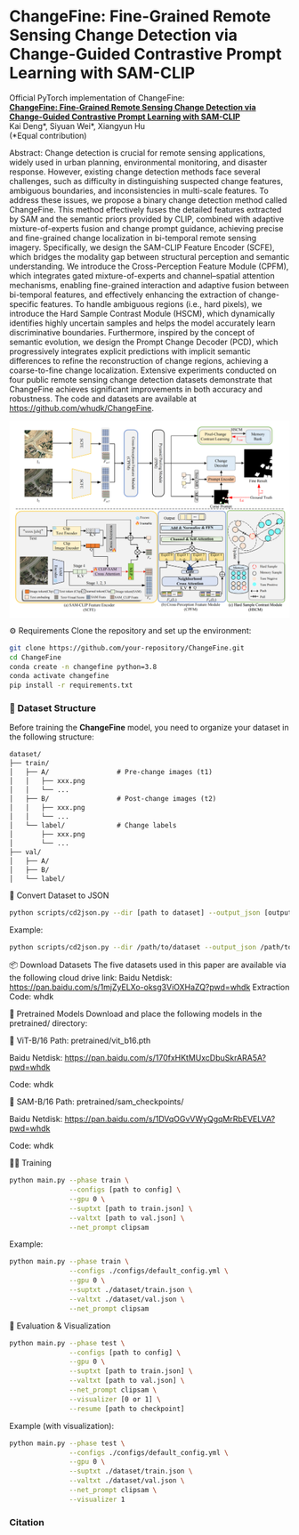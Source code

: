 # ChangeFine: Fine-Grained Remote Sensing Change Detection via Change-Guided Contrastive Prompt Learning with SAM-CLIP

Official PyTorch implementation of ChangeFine:<br>
**[ChangeFine: Fine-Grained Remote Sensing Change Detection via Change-Guided Contrastive Prompt Learning with SAM-CLIP]()**
<br>
Kai Deng*, Siyuan Wei*, Xiangyun Hu<br>
(*Equal contribution)<br>

Abstract: Change detection is crucial for remote sensing applications, widely used in urban planning, environmental monitoring, and disaster response. However, existing change detection methods face several challenges, such as difficulty in distinguishing suspected change features, ambiguous boundaries, and inconsistencies in multi-scale features.
To address these issues, we propose a binary change detection method called ChangeFine. This method effectively fuses the detailed features extracted by SAM and the semantic priors provided by CLIP, combined with adaptive mixture-of-experts fusion and change prompt guidance, achieving precise and fine-grained change localization in bi-temporal remote sensing imagery.
Specifically, we design the SAM-CLIP Feature Encoder (SCFE), which bridges the modality gap between structural perception and semantic understanding. We introduce the Cross-Perception Feature Module (CPFM), which integrates gated mixture-of-experts and channel–spatial attention mechanisms, enabling fine-grained interaction and adaptive fusion between bi-temporal features, and effectively enhancing the extraction of change-specific features. To handle ambiguous regions (i.e., hard pixels), we introduce the Hard Sample Contrast Module (HSCM), which dynamically identifies highly uncertain samples and helps the model accurately learn discriminative boundaries. Furthermore, inspired by the concept of semantic evolution, we design the Prompt Change Decoder (PCD), which progressively integrates explicit predictions with implicit semantic differences to refine the reconstruction of change regions, achieving a coarse-to-fine change localization.
Extensive experiments conducted on four public remote sensing change detection datasets demonstrate that ChangeFine achieves significant improvements in both accuracy and robustness. The code and datasets are available at https://github.com/whudk/ChangeFine.

<div align='center'>
<img src="Image/network_v2_00.png" alt="Architecture"  style="display: block;"/>
</div>

⚙️ Requirements
Clone the repository and set up the environment:
```bash
git clone https://github.com/your-repository/ChangeFine.git
cd ChangeFine
conda create -n changefine python=3.8
conda activate changefine
pip install -r requirements.txt
```

### 📁 Dataset Structure

Before training the **ChangeFine** model, you need to organize your dataset in the following structure:

```text
dataset/
├── train/
│   ├── A/                 # Pre-change images (t1)
│   │   ├── xxx.png
│   │   └── ...
│   ├── B/                 # Post-change images (t2)
│   │   ├── xxx.png
│   │   └── ...
│   └── label/             # Change labels
│       ├── xxx.png
│       └── ...
├── val/
│   ├── A/
│   ├── B/
│   └── label/
```


🔄 Convert Dataset to JSON
```bash
python scripts/cd2json.py --dir [path to dataset] --output_json [output json path (.eg WHUCD.json)]
```
Example:
```bash
python scripts/cd2json.py --dir /path/to/dataset --output_json /path/to/save/WHUCD.json
```


📦 Download Datasets
The five datasets used in this paper are available via the following cloud drive link:
Baidu Netdisk: https://pan.baidu.com/s/1mjZyELXo-oksg3ViOXHaZQ?pwd=whdk
Extraction Code: whdk

🚀 Pretrained Models
Download and place the following models in the pretrained/ directory:

🔸 ViT-B/16
Path: pretrained/vit_b16.pth

Baidu Netdisk: https://pan.baidu.com/s/170fxHKtMUxcDbuSkrARA5A?pwd=whdk

Code: whdk

🔸 SAM-B/16
Path: pretrained/sam_checkpoints/

Baidu Netdisk: https://pan.baidu.com/s/1DVqOGvVWyQgqMrRbEVELVA?pwd=whdk

Code: whdk

🏋️‍♀️ Training
```bash
python main.py --phase train \
               --configs [path to config] \
               --gpu 0 \
               --suptxt [path to train.json] \
               --valtxt [path to val.json] \
               --net_prompt clipsam
```
Example:
```bash
python main.py --phase train \
               --configs ./configs/default_config.yml \
               --gpu 0 \
               --suptxt ./dataset/train.json \
               --valtxt ./dataset/val.json \
               --net_prompt clipsam
```
🧪 Evaluation & Visualization
```bash
python main.py --phase test \
               --configs [path to config] \
               --gpu 0 \
               --suptxt [path to train.json] \
               --valtxt [path to val.json] \
               --net_prompt clipsam \
               --visualizer [0 or 1] \
               --resume [path to checkpoint]
```
Example (with visualization):
```bash
python main.py --phase test \
               --configs ./configs/default_config.yml \
               --gpu 0 \
               --suptxt ./dataset/train.json \
               --valtxt ./dataset/val.json \
               --net_prompt clipsam \
               --visualizer 1
```

[//]: # (## Pretrained Models)

[//]: # (We provide pretrained models of MaskDiT for ImageNet256 and ImageNet512 in the following table. For FID with guidance, the guidance scale is set to 1.5 by default.)

[//]: # (| Guidance | Resolution | FID   | Model                                                                                                                     |)

[//]: # (| :------- | :--------- | :---- | :------------------------------------------------------------------------------------------------------------------------ |)

[//]: # (| Yes      | 256x256    | 2.28  | [imagenet256-guidance.pt]&#40;https://slurm-ord.s3.amazonaws.com/ckpts/256/imagenet256-ckpt-best_with_guidance.pt&#41;       |)

[//]: # (| No       | 256x256    | 5.69  | [imagenet256-conditional.pt]&#40;https://slurm-ord.s3.amazonaws.com/ckpts/256/imagenet256-ckpt-best_without_guidance.pt&#41; |)

[//]: # (| Yes      | 512x512    | 2.50  | [imagenet512-guidance.pt]&#40;https://slurm-ord.s3.amazonaws.com/ckpts/512/1080000.pt&#41;                                   |)

[//]: # (| No       | 512x512    | 10.79 | [imagenet512-conditional.pt]&#40;https://slurm-ord.s3.amazonaws.com/ckpts/512/1050000.pt&#41;                                 |       )

### Citation
```

```



